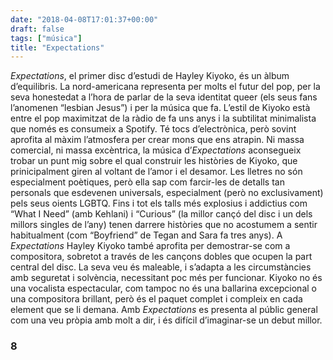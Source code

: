 ```yaml
---
date: "2018-04-08T17:01:37+00:00"
draft: false
tags: ["música"]
title: "Expectations"
---
```

*Expectations*, el primer disc d’estudi de Hayley Kiyoko, és un àlbum d’equilibris.<!-- more --> La nord-americana representa per molts el futur del pop, per la seva honestedat a l’hora de parlar de la seva identitat queer (els seus fans l’anomenen “lesbian Jesus”) i per la música que fa. L’estil de Kiyoko està entre el pop maximitzat de la ràdio de fa uns anys i la subtilitat minimalista que només es consumeix a Spotify. Té tocs d’electrònica, però sovint aprofita al màxim l’atmosfera per crear mons que ens atrapin. Ni massa comercial, ni massa excèntrica, la música d’*Expectations* aconsegueix trobar un punt mig sobre el qual construir les històries de Kiyoko, que prinicipalment giren al voltant de l’amor i el desamor. Les lletres no són especialment poètiques, però ella sap com farcir-les de detalls tan personals que esdevenen universals, especialment (però no exclusivament) pels seus oients LGBTQ. Fins i tot els talls més explosius i addictius com “What I Need” (amb Kehlani) i “Curious” (la millor cançó del disc i un dels millors singles de l’any) tenen darrere històries que no acostumem a sentir habitualment (com “Boyfriend” de Tegan and Sara fa tres anys). A *Expectations* Hayley Kiyoko també aprofita per demostrar-se com a compositora, sobretot a través de les cançons dobles que ocupen la part central del disc. La seva veu és maleable, i s’adapta a les circumstàncies amb seguretat i solvència, necessitant poc més per funcionar. Kiyoko no és una vocalista espectacular, com tampoc no és una ballarina excepcional o una compositora brillant, però és el paquet complet i compleix en cada element que se li demana. Amb *Expectations* es presenta al públic general com una veu pròpia amb molt a dir, i és difícil d’imaginar-se un debut millor. 

### 8